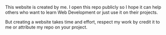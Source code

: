 This website is created by me. I open this repo publicly so I hope it can help others who want to learn Web Development or just use it on their projects. 

But creating a website takes time and effort, respect my work by credit it to me or attribute my repo on your project.